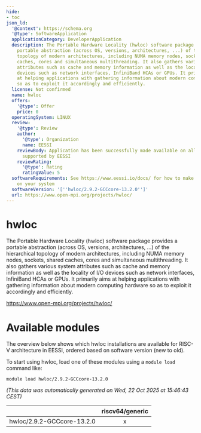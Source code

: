 ```yaml
---
hide:
- toc
json_ld:
  '@context': https://schema.org
  '@type': SoftwareApplication
  applicationCategory: DeveloperApplication
  description: The Portable Hardware Locality (hwloc) software package provides a
    portable abstraction (across OS, versions, architectures, ...) of the hierarchical
    topology of modern architectures, including NUMA memory nodes, sockets, shared
    caches, cores and simultaneous multithreading. It also gathers various system
    attributes such as cache and memory information as well as the locality of I/O
    devices such as network interfaces, InfiniBand HCAs or GPUs. It primarily aims
    at helping applications with gathering information about modern computing hardware
    so as to exploit it accordingly and efficiently.
  license: Not confirmed
  name: hwloc
  offers:
    '@type': Offer
    price: 0
  operatingSystem: LINUX
  review:
    '@type': Review
    author:
      '@type': Organization
      name: EESSI
    reviewBody: Application has been successfully made available on all architectures
      supported by EESSI
    reviewRating:
      '@type': Rating
      ratingValue: 5
  softwareRequirements: See https://www.eessi.io/docs/ for how to make EESSI available
    on your system
  softwareVersion: '[''hwloc/2.9.2-GCCcore-13.2.0'']'
  url: https://www.open-mpi.org/projects/hwloc/
---
```


hwloc
=====


The Portable Hardware Locality (hwloc) software package provides a portable abstraction (across OS, versions, architectures, ...) of the hierarchical topology of modern architectures, including NUMA memory nodes, sockets, shared caches, cores and simultaneous multithreading. It also gathers various system attributes such as cache and memory information as well as the locality of I/O devices such as network interfaces, InfiniBand HCAs or GPUs. It primarily aims at helping applications with gathering information about modern computing hardware so as to exploit it accordingly and efficiently.

https://www.open-mpi.org/projects/hwloc/
# Available modules


The overview below shows which hwloc installations are available for RISC-V architecture in EESSI, ordered based on software version (new to old).

To start using hwloc, load one of these modules using a `module load` command like:

```shell
module load hwloc/2.9.2-GCCcore-13.2.0
```

*(This data was automatically generated on Wed, 22 Oct 2025 at 15:46:43 CEST)*

| |riscv64/generic|
| :---: | :---: |
|hwloc/2.9.2-GCCcore-13.2.0|x|
